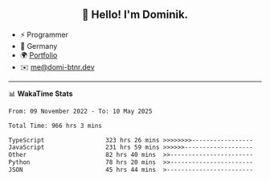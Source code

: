 <h2 align="center">👋 Hello! I'm Dominik.</h2>

- ⚡ Programmer
- 📍 Germany
- 🌍 [Portfolio](https://domi-btnr.dev)
- ✉️ [me@domi-btnr.dev](mailto://me@domi-btnr.dev)

---
📊 **WakaTime Stats**
<!--START_SECTION:waka-->

```txt
From: 09 November 2022 - To: 10 May 2025

Total Time: 966 hrs 3 mins

TypeScript                 323 hrs 26 mins >>>>>>>>-----------------   33.48 %
JavaScript                 231 hrs 59 mins >>>>>>-------------------   24.01 %
Other                      82 hrs 40 mins  >>-----------------------   08.56 %
Python                     78 hrs 20 mins  >>-----------------------   08.11 %
JSON                       45 hrs 44 mins  >------------------------   04.73 %
```

<!--END_SECTION:waka-->
